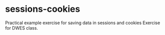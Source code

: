 # sessions-cookies
Practical example exercise for saving data in sessions and cookies
Exercise for DWES class.

